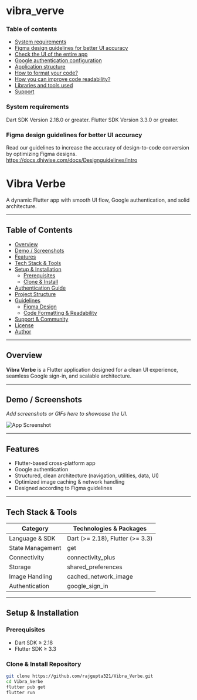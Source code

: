
# vibra_verve
### Table of contents
- [System requirements](#system-requirements)
- [Figma design guidelines for better UI accuracy](#figma-design-guideline-for-better-accuracy)
- [Check the UI of the entire app](#app-navigations)
- [Google authentication configuration](#google-authentication-configuration)
- [Application structure](#project-structure)
- [How to format your code?](#how-you-can-do-code-formatting)
- [How you can improve code readability?](#how-you-can-improve-the-readability-of-code)
- [Libraries and tools used](#libraries-and-tools-used)
- [Support](#support)

### System requirements

Dart SDK Version 2.18.0 or greater.
Flutter SDK Version 3.3.0 or greater.

### Figma design guidelines for better UI accuracy

Read our guidelines to increase the accuracy of design-to-code conversion by optimizing Figma designs.
https://docs.dhiwise.com/docs/Designguidelines/intro

#  Vibra Verbe

A dynamic Flutter app with smooth UI flow, Google authentication, and solid architecture.

---

##  Table of Contents

- [Overview](#-overview)  
- [Demo / Screenshots](#-demo--screenshots)  
- [Features](#-features)  
- [Tech Stack & Tools](#-tech-stack--tools)  
- [Setup & Installation](#-setup--installation)  
  - [Prerequisites](#prerequisites)  
  - [Clone & Install](#clone--install)  
- [Authentication Guide](#-authentication-guide)  
- [Project Structure](#-project-structure)  
- [Guidelines](#-guidelines)  
  - [Figma Design](#figma-design)  
  - [Code Formatting & Readability](#code-formatting--readability)  
- [Support & Community](#-support--community)  
- [License](#-license)  
- [Author](#-author)

---

##  Overview

**Vibra Verbe** is a Flutter application designed for a clean UI experience, seamless Google sign-in, and scalable architecture.

---

##  Demo / Screenshots

_Add screenshots or GIFs here to showcase the UI._

![App Screenshot](link-to-image-or-gif)

---

##  Features

-  Flutter-based cross-platform app  
-  Google authentication  
-  Structured, clean architecture (navigation, utilities, data, UI)  
-  Optimized image caching & network handling  
-  Designed according to Figma guidelines

---

##  Tech Stack & Tools

| Category         | Technologies & Packages |
|------------------|--------------------------|
| Language & SDK   | Dart (>= 2.18), Flutter (>= 3.3) |
| State Management | get |
| Connectivity     | connectivity_plus |
| Storage          | shared_preferences |
| Image Handling   | cached_network_image |
| Authentication   | google_sign_in |

---

##  Setup & Installation  

###  Prerequisites  
- Dart SDK ≥ 2.18  
- Flutter SDK ≥ 3.3

###  Clone & Install Repository
```bash
git clone https://github.com/rajgupta321/Vibra_Verbe.git
cd Vibra_Verbe
flutter pub get
flutter run

